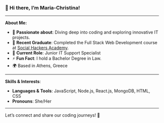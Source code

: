 ### 👋 Hi there, I’m Maria-Christina!  

---

**About Me:**

- 👀 **Passionate about**: Diving deep into coding and exploring innovative IT projects.  
- 🌱 **Recent Graduate**: Completed the Full Stack Web Development course at [Social Hackers Academy](https://www.socialhackersacademy.org).  
- 💼 **Current Role**: Junior IT Support Specialist
- ⚡ **Fun Fact**: I hold a Bachelor Degree in Law. 
- 🌍 Based in Athens, Greece


---

**Skills & Interests**:

- **Languages & Tools**: JavaScript, Node.js, React.js, MongoDB, HTML, CSS  
- **Pronouns**: She/Her  

---

Let’s connect and share our coding journeys! 🚀  



<!---
mxtamp/mxtamp is a ✨ special ✨ repository because its `README.md` (this file) appears on your GitHub profile.
You can click the Preview link to take a look at your changes.
--->
